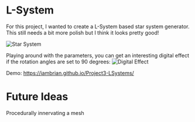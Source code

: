 
# L-System
For this project, I wanted to create a L-System based star system generator. This still needs a bit more polish but I think it looks pretty good!

![Star System](https://i.imgur.com/CUcrrRw.png)

Playing around with the parameters, you can get an interesting digital effect if the rotation angles are set to 90 degrees:
![Digital Effect](https://i.imgur.com/LoYa65r.png)

Demo: https://iambrian.github.io/Project3-LSystems/

# Future Ideas
Procedurally innervating a mesh
